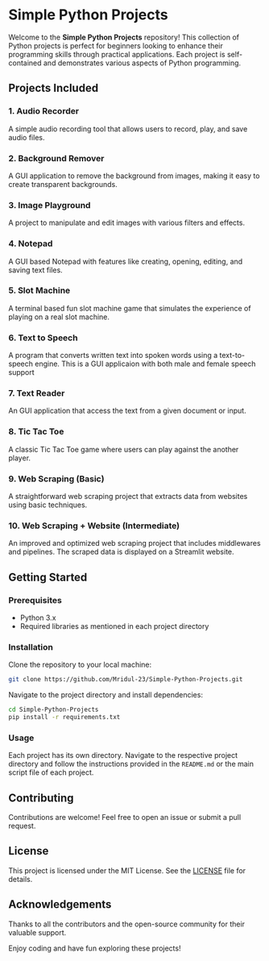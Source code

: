 # Simple Python Projects

Welcome to the **Simple Python Projects** repository! This collection of Python projects is perfect for beginners looking to enhance their programming skills through practical applications. Each project is self-contained and demonstrates various aspects of Python programming.

## Projects Included

### 1. Audio Recorder
A simple audio recording tool that allows users to record, play, and save audio files.

### 2. Background Remover
A GUI application to remove the background from images, making it easy to create transparent backgrounds.

### 3. Image Playground
A project to manipulate and edit images with various filters and effects.

### 4. Notepad
A GUI based Notepad with features like creating, opening, editing, and saving text files.

### 5. Slot Machine
A terminal based fun slot machine game that simulates the experience of playing on a real slot machine.

### 6. Text to Speech
A program that converts written text into spoken words using a text-to-speech engine. This is a GUI applicaion with both male and female speech support

### 7. Text Reader
An GUI application that access the text from a given document or input.

### 8. Tic Tac Toe
A classic Tic Tac Toe game where users can play against the another player.

### 9. Web Scraping (Basic)
A straightforward web scraping project that extracts data from websites using basic techniques.

### 10. Web Scraping + Website (Intermediate)
An improved and optimized web scraping project that includes middlewares and pipelines. The scraped data is displayed on a Streamlit website.

## Getting Started

### Prerequisites
- Python 3.x
- Required libraries as mentioned in each project directory

### Installation
Clone the repository to your local machine:
```bash
git clone https://github.com/Mridul-23/Simple-Python-Projects.git
```

Navigate to the project directory and install dependencies:
```bash
cd Simple-Python-Projects
pip install -r requirements.txt
```

### Usage
Each project has its own directory. Navigate to the respective project directory and follow the instructions provided in the `README.md` or the main script file of each project.

## Contributing
Contributions are welcome! Feel free to open an issue or submit a pull request.

## License
This project is licensed under the MIT License. See the [LICENSE](LICENSE) file for details.

## Acknowledgements
Thanks to all the contributors and the open-source community for their valuable support.

Enjoy coding and have fun exploring these projects!

